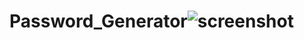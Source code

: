 # Password_Generator![screenshot](https://user-images.githubusercontent.com/96513716/191015366-1512707f-5240-4182-9c16-3e2e999ec3e1.png)
